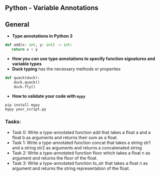 ## Python - Variable Annotations
## General

- **Type annotations in Python 3**  
 ```python
 def add(x: int, y: int) -> int:
    return x + y
```
- **How you can use type annotations to specify function signatures and variable types**
- **Duck typing**
has the necessary methods or properties
```python
def quack(duck):
    duck.quack()
    duck.fly()
```
- **How to validate your code with `mypy`**
``` python
pip install mypy
mypy your_script.py
```

### Tasks:
- Task 0:  Write a type-annotated function add that takes a float a and a float b as arguments and returns their sum as a float.
- Task 1:  Write a type-annotated function concat that takes a string str1 and a string str2 as arguments and returns a concatenated string
- Task 2:  Write a type-annotated function floor which takes a float n as argument and returns the floor of the float.
- Task 3:  Write a type-annotated function to_str that takes a float n as argument and returns the string representation of the float.